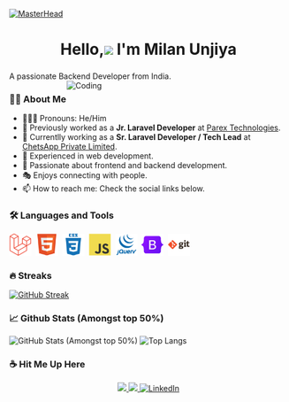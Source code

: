 [![MasterHead](https://media.licdn.com/dms/image/D4E12AQHJ33Vk3PBm5A/article-cover_image-shrink_600_2000/0/1679499121542?e=2147483647&v=beta&t=Fy41uyTz_qPjfEOPNohY8QAaRbxBMBwdK-hPDS_j60g)](https://rishavchanda.io)
<h1 align="center"> Hello,<img src="https://media.giphy.com/media/hvRJCLFzcasrR4ia7z/giphy.gif" width="30px"/> I'm Milan Unjiya</h1>
<h3></h3>A passionate Backend Developer from India.</h3>
<img align="right" alt="Coding" width="400" src="https://cdn3d.iconscout.com/3d/premium/thumb/back-end-developer-6230174-5107145.png?f=webp">

### :man_technologist: About Me 

- 👩🏻‍💻 Pronouns: He/Him
- 💼 Previously worked as a <strong>Jr. Laravel Developer</strong> at <a href="https://www.parextech.com/">Parex Technologies</a>.
- 💼 Currentlly working as a <strong>Sr. Laravel Developer / Tech Lead</strong> at <a href="https://www.chetsapp.com">ChetsApp Private Limited</a>.
- 🎒 Experienced in web development.
- 🧭 Passionate about frontend and backend development.
- 🎭 Enjoys connecting with people.
- 📫 How to reach me: Check the social links below.

### :hammer_and_wrench: Languages and Tools 
<div>
  <img src="https://github.com/devicons/devicon/blob/master/icons/laravel/laravel-original.svg" title="Laravel" alt="Laravel" width="40" height="40"/>&nbsp;
  <img src="https://github.com/devicons/devicon/blob/master/icons/html5/html5-original.svg" title="HTML5" alt="HTML" width="40" height="40"/>&nbsp;
  <img src="https://github.com/devicons/devicon/blob/master/icons/css3/css3-plain-wordmark.svg"  title="CSS3" alt="CSS" width="40" height="40"/>&nbsp;
  <img src="https://github.com/devicons/devicon/blob/master/icons/javascript/javascript-original.svg" title="JavaScript" alt="JavaScript" width="40" height="40"/>&nbsp;
  <img src="https://github.com/devicons/devicon/blob/master/icons/jquery/jquery-plain-wordmark.svg" title="JQuery" alt="Jquery" width="40" height="40"/>&nbsp;
  <img src="https://github.com/devicons/devicon/blob/master/icons/bootstrap/bootstrap-original.svg" title="Bootstrap" alt="Bootstrap" width="40" height="40"/>&nbsp;
  <img src="https://github.com/devicons/devicon/blob/master/icons/git/git-original-wordmark.svg" title="Git" **alt="Git" width="40" height="40"/>
</div>  

### :fire: Streaks 
[![GitHub Streak](https://streak-stats.demolab.com/?user=MilanUnjiya4149&theme=dark)](https://git.io/streak-stats)

### 📈 Github Stats (Amongst top 50%)
![GitHub Stats (Amongst top 50%)](https://github-readme-stats.vercel.app/api?username=MilanUnjiya4149&show_icons=true&hide=issues,prs&theme=dark)
![Top Langs](https://github-readme-stats.vercel.app/api/top-langs/?username=MilanUnjiya4149&layout=compact&langs_count=4)

### :coffee: Hit Me Up Here
<p align="center">
	<a href="https://github.com/MilanUnjiya4149" alt="Github" title="github">
       <img src="https://img.shields.io/badge/For_More_Useful_Repos-15k?style=for-the-badge&color=2088FF&logo=github&logoColor=fff"/>
    </a>
    <a href="https://github.com/krushaalkalkani/MilanUnjiya4149" alt="Github Stars" title="Star Mark Repo">
        <img src="https://img.shields.io/badge/Shower_stars_if_you_like_my_repos-15k?style=for-the-badge&color=ffd000&logo=apachespark&logoColor=black"/>
    </a>
    <a href="https://www.linkedin.com/in/milan-unjiya-38a910110">
        <img src="https://img.shields.io/badge/For_Professional_Updates-15k?style=for-the-badge&color=0a66c2&logo=linkedin" alt="LinkedIn"/>
    </a>
</p>
